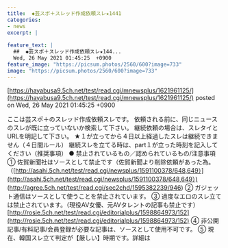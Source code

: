 ```yaml
---
title:  ◆芸スポ＋スレッド作成依頼スレ★1441  
categories:
- news
excerpt: |
  
feature_text: |
  ##  ◆芸スポ＋スレッド作成依頼スレ★144...
  Wed, 26 May 2021 01:45:25  +0900
feature_image: "https://picsum.photos/2560/600?image=733"
image: "https://picsum.photos/2560/600?image=733"
---
```


[https://hayabusa9.5ch.net/test/read.cgi/mnewsplus/1621961125/](https://hayabusa9.5ch.net/test/read.cgi/mnewsplus/1621961125/)
posted on Wed, 26 May 2021 01:45:25  +0900

<!--more-->

ここは芸スポ＋のスレッド作成依頼スレです。 依頼される前に、同じニュースのスレが既に立っていないか検索して下さい。 継続依頼の場合は、スレタイとURLを明記して下さい。 ★１が立ってから４日以上経過したスレは継続できません（４日間ルール） 継続スレを立てる時は、part１が立った時刻を記入してください（推奨事項） ● 禁止されているもの／認められているもの/注意事項 ① 佐賀新聞社はソースとして禁止です（佐賀新聞より削除依頼があった為。 （[http://asahi.5ch.net/test/read.cgi/newsplus/1591100378/648,649）](http://asahi.5ch.net/test/read.cgi/newsplus/1591100378/648,649）) (http://agree.5ch.net/test/read.cgi/sec2chd/1595382239/946) ② ガジェット通信はソースとして使うことを禁止されています。 ③ 過度なエロのスレ立ては禁止されています。（現役AV女優、元AVタレントの記事も禁止です）[http://rosie.5ch.net/test/read.cgi/editorialplus/1598864973/152](http://rosie.5ch.net/test/read.cgi/editorialplus/1598864973/152) ④ 非公開記事/有料記事/会員登録が必要な記事は、ソースとして使用不可です。 ⑤ 現在、韓国スレ立て判定が【厳しい】時期です。詳細は
